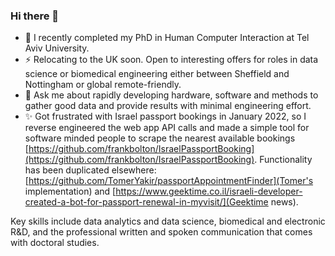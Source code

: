 ### Hi there 👋

- 🔭 I recently completed my PhD in Human Computer Interaction at Tel Aviv University. 
- ⚡ Relocating to the UK soon. Open to interesting offers for roles in data science or biomedical engineering either between Sheffield and Nottingham or global remote-friendly. 
- 💬 Ask me about rapidly developing hardware, software and methods to gather good data and provide results with minimal engineering effort. 
- ✨ Got frustrated with Israel passport bookings in January 2022, so I reverse engineered the web app API calls and made a simple tool for software minded people to scrape the nearest available bookings [https://github.com/frankbolton/IsraelPassportBooking](https://github.com/frankbolton/IsraelPassportBooking). Functionality has been duplicated elsewhere: [https://github.com/TomerYakir/passportAppointmentFinder](Tomer's implementation) and [https://www.geektime.co.il/israeli-developer-created-a-bot-for-passport-renewal-in-myvisit/](Geektime news). 

Key skills include data analytics and data science, biomedical and electronic R&D, and the professional written and spoken communication that comes with doctoral studies.    


<!--
**frankbolton/frankbolton** is a ✨ _special_ ✨ repository because its `README.md` (this file) appears on your GitHub profile.

Here are some ideas to get you started:
- 🌱 I’m currently learning Machine Learning applied to biosignal classification problems
- 📫 website [https://frankbolton.github.io/](https://frankbolton.github.io/)
- 💬 [resume](https://github.com/frankbolton/resume/blob/main/Frank_Bolton_Resume_2021_07.pdf)
- 😄 Pronouns: he/him

- 🔭 I’m currently working on ...
- 🌱 I’m currently learning ...
- 👯 I’m looking to collaborate on ...
- 🤔 I’m looking for help with ...
- 💬 Ask me about ...
- 📫 How to reach me: ...
- 😄 Pronouns: ...
- ⚡ Fun fact: ...
-->
